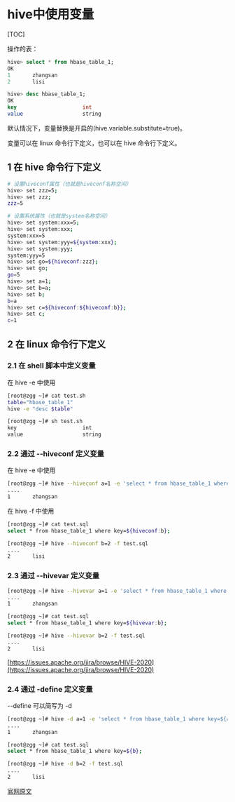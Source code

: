 # hive中使用变量

[TOC]

操作的表：

```sql
hive> select * from hbase_table_1;
OK
1       zhangsan
2       lisi

hive> desc hbase_table_1;
OK
key                     int                                         
value                   string 
```

默认情况下，变量替换是开启的(hive.variable.substitute=true)。

变量可以在 linux 命令行下定义，也可以在 hive 命令行下定义。

## 1 在 hive 命令行下定义

```sh
# 设置hiveconf属性（也就是hiveconf名称空间）
hive> set zzz=5;
hive> set zzz;
zzz=5

# 设置系统属性（也就是system名称空间）
hive> set system:xxx=5;
hive> set system:xxx;
system:xxx=5
hive> set system:yyy=${system:xxx};
hive> set system:yyy;
system:yyy=5
hive> set go=${hiveconf:zzz};
hive> set go;
go=5
hive> set a=1;
hive> set b=a;
hive> set b;
b=a
hive> set c=${hiveconf:${hiveconf:b}};
hive> set c;
c=1
```

## 2 在 linux 命令行下定义

### 2.1 在 shell 脚本中定义变量

在 hive -e 中使用

```sh
[root@zgg ~]# cat test.sh
table="hbase_table_1"
hive -e "desc $table"

[root@zgg ~]# sh test.sh
key                     int                                         
value                   string     
```

### 2.2 通过 --hiveconf 定义变量

在 hive -e 中使用

```sh
[root@zgg ~]# hive --hiveconf a=1 -e 'select * from hbase_table_1 where key=${hiveconf:a};'
....
1       zhangsan
```

在 hive -f 中使用

```sh
[root@zgg ~]# cat test.sql
select * from hbase_table_1 where key=${hiveconf:b};

[root@zgg ~]# hive --hiveconf b=2 -f test.sql
....
2       lisi
```

### 2.3 通过 --hivevar 定义变量

```sh
[root@zgg ~]# hive --hivevar a=1 -e 'select * from hbase_table_1 where key=${hivevar:a};'
....
1       zhangsan
```

```sh
[root@zgg ~]# cat test.sql
select * from hbase_table_1 where key=${hivevar:b};

[root@zgg ~]# hive --hivevar b=2 -f test.sql
....
2       lisi
```

[https://issues.apache.org/jira/browse/HIVE-2020](https://issues.apache.org/jira/browse/HIVE-2020)

### 2.4 通过 -define 定义变量

--define 可以简写为 -d

```sh
[root@zgg ~]# hive -d a=1 -e 'select * from hbase_table_1 where key=${a};'
....
1       zhangsan
```

```sh
[root@zgg ~]# cat test.sql
select * from hbase_table_1 where key=${b};

[root@zgg ~]# hive -d b=2 -f test.sql
....
2       lisi
```

[官网原文](https://github.com/ZGG2016/hive/blob/master/%E5%AE%98%E6%96%B9%E6%96%87%E6%A1%A3%E8%AF%91%E6%96%87/User%20Documentation/Hive%20SQL%20Language%20Manual/Variable%20Substitution.md)